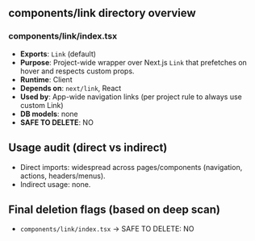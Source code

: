 ## components/link directory overview

### components/link/index.tsx
- **Exports**: `Link` (default)
- **Purpose**: Project-wide wrapper over Next.js `Link` that prefetches on hover and respects custom props.
- **Runtime**: Client
- **Depends on**: `next/link`, React
- **Used by**: App-wide navigation links (per project rule to always use custom Link)
- **DB models**: none
- **SAFE TO DELETE**: NO

## Usage audit (direct vs indirect)
- Direct imports: widespread across pages/components (navigation, actions, headers/menus).
- Indirect usage: none.

## Final deletion flags (based on deep scan)
- `components/link/index.tsx` → SAFE TO DELETE: NO


